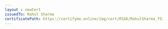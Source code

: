 ```yaml
--- 
layout : newCert 
issuedTo: Rahul Sharma
certificatePath: https://certifyme.online/img/cert/RSGK/RahulSharma_f53fd.png
--- 
```

